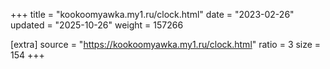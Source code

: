 +++
title = "kookoomyawka.my1.ru/clock.html"
date = "2023-02-26"
updated = "2025-10-26"
weight = 157266

[extra]
source = "https://kookoomyawka.my1.ru/clock.html"
ratio = 3
size = 154
+++
